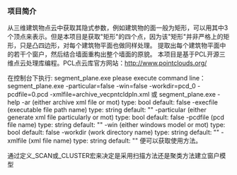 ﻿### 项目简介
﻿从三维建筑物点云中获取其隐式参数，例如建筑物的面一般为矩形，可以用其中3个顶点来表示。但是本项目是获取"矩形"的四个点，因为该"矩形"并非严格上的矩形，只是凸四边形，对每个建筑物平面也做同样处理。
提取出每个建筑物平面中的若干个窗户，然后结合墙面重构出整个墙面的原貌。
本项目是基于PCL开源三维点云处理库编程。PCL点云库官方网站：http://www.pointclouds.org/

在控制台下执行:
        segment_plane.exe
        please execute command line：segment_plane.exe  -particular=false -win=false -workdir=pcd_0
        -pcdfile=0.pcd   -xmlfile=archive_vecpntcldpln.xml
    或
    segment_plane.exe -help
    -ar (either archive xml file or mot) type: bool default: false
    -execfile (executable file path name) type: string default: ""
    -particular (either generate xml file particularly or mot) type: bool
      default: false
    -pcdfile (pcd file name) type: string default: ""
    -win (either windows model or mot) type: bool default: false
    -workdir (work directory name) type: string default: ""
    -xmlfile (xml file name) type: string default: ""
便可以获取使用方法。

通过定义_SCAN或_CLUSTER宏来决定是采用扫描方法还是聚类方法建立窗户模型
